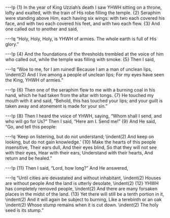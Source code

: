 ---!p
{1} In the year of King Uzziah’s death I saw YHWH sitting on a
throne, lofty and exalted, with the train of His robe filling the temple. {2} Seraphim were standing above Him, each having six wings: with two each covered his face, and with two each covered his feet, and with two each flew. {3} And one called out to another and said,

---!q
“Holy, Holy, Holy, is YHWH of armies.
The whole earth is full of His glory.”

---!p
{4} And the foundations of the thresholds trembled at the voice of him who called out, while the temple was filling with smoke. {5} Then I said,

---!q
“Woe to me, for I am ruined!
Because I am a man of unclean lips,
\indent(2) And I live among a people of unclean lips;
For my eyes have seen the King, YHWH of armies.”

---!p
{6} Then one of the seraphim flew to me with a burning coal in his hand, which he had taken from the altar with tongs. {7} He touched my mouth with it and said, “Behold, this has touched your lips; and your guilt is taken away and atonement is made for your sin.”

---!p
{8} Then I heard the voice of YHWH, saying, “Whom shall I send, and who will go for Us?” Then I said, “Here am I. Send me!” {9} And He said, “Go, and tell this people:

---!q
‘Keep on listening, but do not understand;
\indent(2) And keep on looking, but do not gain knowledge.’
{10} Make the hearts of this people insensitive,
Their ears dull,
And their eyes blind,
So that they will not see with their eyes,
Hear with their ears,
Understand with their hearts,
And return and be healed.”

---!p
{11} Then I said, “Lord, how long?” And He answered,

---!q
“Until cities are devastated and without inhabitant,
\indent(2) Houses are without people
And the land is utterly desolate,
\indent(2) {12} YHWH has completely removed people,
\indent(2) And there are many forsaken places in the midst of the
land.
{13} Yet there will still be a tenth portion in it,
\indent(2) And it will again be subject to burning,
Like a terebinth or an oak
\indent(2) Whose stump remains when it is cut down.
\indent(2) The holy seed is its stump.”
